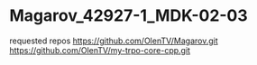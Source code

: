 # Magarov_42927-1_MDK-02-03
requested repos
  https://github.com/OlenTV/Magarov.git
  https://github.com/OlenTV/my-trpo-core-cpp.git
